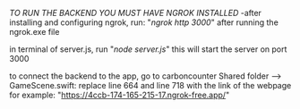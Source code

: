 *TO RUN THE BACKEND YOU MUST HAVE NGROK INSTALLED*
-after installing and configuring ngrok, run: "*ngrok http 3000*" after running the ngrok.exe file

in terminal of server.js, run "*node server.js*"
this will start the server on port 3000

to connect the backend to the app, go to carboncounter Shared folder --> GameScene.swift:
replace line 664 and line 718 with the link of the webpage for example: "https://4ccb-174-165-215-17.ngrok-free.app/"


